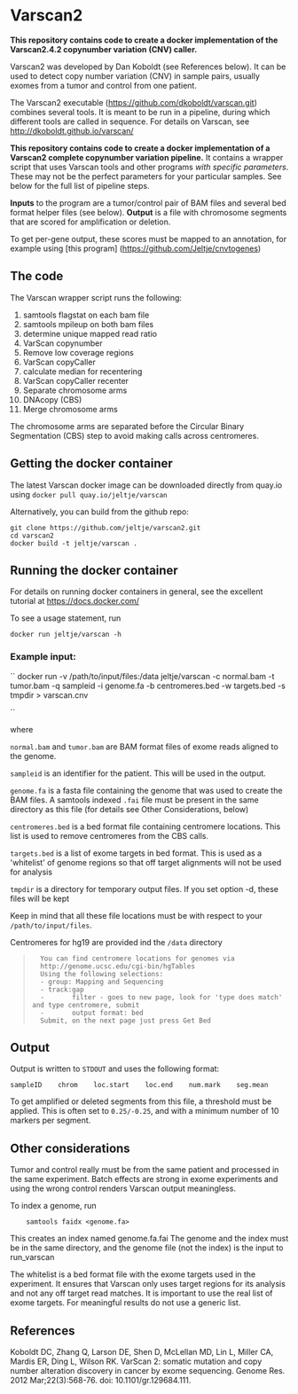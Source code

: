 # Varscan2

**This repository contains code to create a docker implementation of the Varscan2.4.2 copynumber variation (CNV) caller.**

Varscan2 was developed by Dan Koboldt (see References below). It can be used to detect copy number variation (CNV) in sample pairs, usually exomes from a tumor and control from one patient.

The Varscan2 executable (https://github.com/dkoboldt/varscan.git) combines several tools. It is meant to be run in a pipeline, during which different tools are called in sequence. For details on Varscan, see http://dkoboldt.github.io/varscan/


**This repository contains code to create a docker implementation of a Varscan2 complete copynumber variation pipeline.** It contains a wrapper script that uses Varscan tools and other programs *with specific parameters*. These may not be the perfect parameters for your particular samples. See below for the full list of pipeline steps.

**Inputs** to the program are a tumor/control pair of BAM files and several bed format helper files (see below).
**Output** is a file with chromosome segments that are scored for amplification or deletion.

To get per-gene output, these scores must be mapped to an annotation, for example using [this program] (https://github.com/Jeltje/cnvtogenes)

## The code

The Varscan wrapper script runs the following:

1. samtools flagstat on each bam file
2. samtools mpileup on both bam files
3. determine unique mapped read ratio
4. VarScan copynumber
5. Remove low coverage regions
6. VarScan copyCaller
7. calculate median for recentering
8. VarScan copyCaller recenter
9. Separate chromosome arms
10. DNAcopy (CBS)
11. Merge chromosome arms

The chromosome arms are separated before the Circular Binary Segmentation (CBS) step to avoid making calls across centromeres.

## Getting the docker container

The latest Varscan docker image can be downloaded directly from quay.io using
`docker pull quay.io/jeltje/varscan`

Alternatively, you can build from the github repo:
```
git clone https://github.com/jeltje/varscan2.git
cd varscan2
docker build -t jeltje/varscan .
```

## Running the docker container

For details on running docker containers in general, see the excellent tutorial at https://docs.docker.com/

To see a usage statement, run

``
docker run jeltje/varscan -h
``

### Example input:

``
docker run  -v /path/to/input/files:/data jeltje/varscan -c normal.bam -t  tumor.bam -q sampleid -i genome.fa -b centromeres.bed -w targets.bed -s tmpdir > varscan.cnv

``

where

`normal.bam` and `tumor.bam`    are BAM format files of exome reads aligned to the genome. 

`sampleid` is an identifier for the patient. This will be used in the output.

`genome.fa` is a fasta file containing the genome that was used to create the BAM files. A samtools indexed `.fai` file must be present in the same directory as this file (for details see Other Considerations, below)

`centromeres.bed` is a bed format file containing centromere locations. This list is used to remove centromeres from the CBS calls.

`targets.bed` is a list of exome targets in bed format. This is used as a 'whitelist' of genome regions so that off target alignments will not be used for analysis

`tmpdir` is a directory for temporary output files. If you set option -d, these files will be kept

Keep in mind that all these file locations must be with respect to your `/path/to/input/files`.

Centromeres for hg19 are provided ind the `/data` directory

>       You can find centromere locations for genomes via
>       http://genome.ucsc.edu/cgi-bin/hgTables
>       Using the following selections:
>       - group: Mapping and Sequencing
>       - track:gap
>       -       filter - goes to new page, look for 'type does match' and type centromere, submit
>       -       output format: bed
>       Submit, on the next page just press Get Bed


## Output

Output is written to `STDOUT` and uses the following format:
```
sampleID    chrom    loc.start    loc.end    num.mark    seg.mean

```

To get amplified or deleted segments from this file, a threshold must be applied. This is often set to `0.25/-0.25`,
and with a minimum number of 10 markers per segment.


## Other considerations

Tumor and control really must be from the same patient and processed in the same experiment. Batch effects are strong in exome experiments and using the wrong control renders Varscan output meaningless.

To index a genome, run
```
	samtools faidx <genome.fa>
```
This creates an index named genome.fa.fai
The genome and the index must be in the same directory, and the genome file (not the index) is the input to run_varscan

The whitelist is a bed format file with the exome targets used in the experiment. It ensures that Varscan only uses target regions for its analysis and not any off target read matches. It is important to use the real list of exome targets. For meaningful results do not use a generic list.


## References

Koboldt DC, Zhang Q, Larson DE, Shen D, McLellan MD, Lin L, Miller CA, Mardis ER, Ding L, Wilson RK. 
VarScan 2: somatic mutation and copy number alteration discovery in cancer by exome sequencing. 
Genome Res. 2012 Mar;22(3):568-76. doi: 10.1101/gr.129684.111. 
